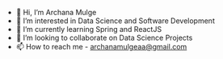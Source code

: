 - 👋 Hi, I’m Archana Mulge
- 👀 I’m interested in Data Science and Software Development
- 🌱 I’m currently learning Spring and ReactJS
- 💞️ I’m looking to collaborate on Data Science Projects
- 📫 How to reach me - archanamulgeaa@gmail.com

<!---
ArchanaMulge14/ArchanaMulge14 is a ✨ special ✨ repository because its `README.md` (this file) appears on your GitHub profile.
You can click the Preview link to take a look at your changes.
--->
